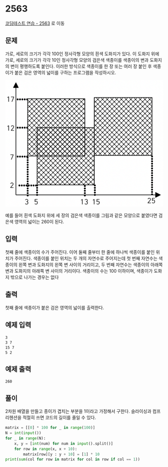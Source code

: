 # 2563

[코딩테스트 연습 - 2563][1] 로 이동

## 문제

가로, 세로의 크기가 각각 100인 정사각형 모양의 흰색 도화지가 있다. 이 도화지 위에 가로, 세로의 크기가 각각 10인 정사각형 모양의 검은색 색종이를 색종이의 변과 도화지의 변이 평행하도록 붙인다. 이러한 방식으로 색종이를 한 장 또는 여러 장 붙인 후 색종이가 붙은 검은 영역의 넓이를 구하는 프로그램을 작성하시오.

![이미지](1.png)

예를 들어 흰색 도화지 위에 세 장의 검은색 색종이를 그림과 같은 모양으로 붙였다면 검은색 영역의 넓이는 260이 된다.

## 입력

첫째 줄에 색종이의 수가 주어진다. 이어 둘째 줄부터 한 줄에 하나씩 색종이를 붙인 위치가 주어진다. 색종이를 붙인 위치는 두 개의 자연수로 주어지는데 첫 번째 자연수는 색종이의 왼쪽 변과 도화지의 왼쪽 변 사이의 거리이고, 두 번째 자연수는 색종이의 아래쪽 변과 도화지의 아래쪽 변 사이의 거리이다. 색종이의 수는 100 이하이며, 색종이가 도화지 밖으로 나가는 경우는 없다

## 출력

첫째 줄에 색종이가 붙은 검은 영역의 넓이를 출력한다.

## 예제 입력

```
3
3 7
15 7
5 2
```

## 예제 출력

```
260
```

## 풀이

2차원 배열을 만들고 종이가 겹치는 부분을 1이라고 가정해서 구한다.
슬라이싱과 컴프리헨션을 적절히 쓰면 코드의 길이를 줄일 수 있다.

```python
matrix = [[0] * 100 for _ in range(100)]
N = int(input())
for _ in range(N):
    x, y = [int(num) for num in input().split()]
    for row in range(x, x + 10):
        matrix[row][y : y + 10] = [1] * 10
print(sum(col for row in matrix for col in row if col == 1))

```

[1]: https://www.acmicpc.net/problem/2563

